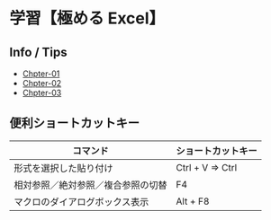 # 学習【極める Excel】

## Info / Tips

- [Chpter-01](chapter-01/tips.md)
- [Chpter-02](chapter-02/tips.md)
- [Chpter-03](chapter-03/tips.md)

## 便利ショートカットキー

|コマンド|ショートカットキー|
|---|---|
|形式を選択した貼り付け|Ctrl + V ⇒ Ctrl|
|相対参照／絶対参照／複合参照の切替|F4|
|マクロのダイアログボックス表示|Alt + F8|